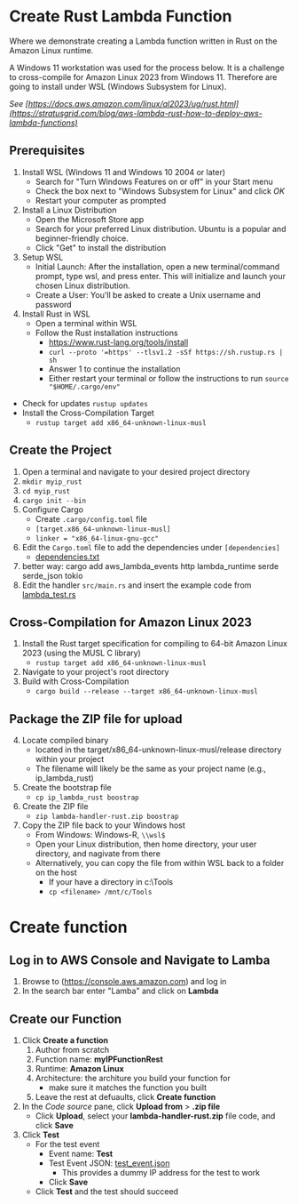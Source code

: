 # Create Rust Lambda Function
Where we demonstrate creating a Lambda function written in Rust on the Amazon Linux runtime.

A Windows 11 workstation was used for the process below. It is a challenge to cross-compile for Amazon Linux 2023 from Windows 11. Therefore are going to install under WSL (Windows Subsystem for Linux).

*See [https://docs.aws.amazon.com/linux/al2023/ug/rust.html](https://stratusgrid.com/blog/aws-lambda-rust-how-to-deploy-aws-lambda-functions)*

## Prerequisites
1. Install WSL (Windows 11 and Windows 10 2004 or later)
    - Search for "Turn Windows Features on or off" in your Start menu
    - Check the box next to "Windows Subsystem for Linux" and click *OK*
    - Restart your computer as prompted
2. Install a Linux Distribution
    - Open the Microsoft Store app
    - Search for your preferred Linux distribution. Ubuntu is a popular and beginner-friendly choice.
    - Click "Get" to install the distribution
3. Setup WSL
    - Initial Launch: After the installation, open a new terminal/command prompt, type wsl, and press enter. This will initialize and launch your chosen Linux distribution.
    - Create a User: You'll be asked to create a Unix username and password
4. Install Rust in WSL
    - Open a terminal within WSL
    - Follow the Rust installation instructions
      - https://www.rust-lang.org/tools/install
      - `curl --proto '=https' --tlsv1.2 -sSf https://sh.rustup.rs | sh`
      - Answer 1 to continue the installation
      - Either restart your terminal or follow the instructions to run `source "$HOME/.cargo/env"`
  - Check for updates `rustup updates`
  - Install the Cross-Compilation Target
    - `rustup target add x86_64-unknown-linux-musl`

## Create the Project
1. Open a terminal and navigate to your desired project directory
2. `mkdir myip_rust`
3. `cd myip_rust`
4. `cargo init --bin`
5.  Configure Cargo
    - Create `.cargo/config.toml` file
    - `[target.x86_64-unknown-linux-musl]`
    - `linker = "x86_64-linux-gnu-gcc"`
6. Edit the `Cargo.toml` file to add the dependencies under `[dependencies]`
    - [dependencies.txt](dependencies.txt)
7. better way: cargo add aws_lambda_events http lambda_runtime serde serde_json tokio
7.  Edit the handler `src/main.rs` and insert the example code from [lambda_test.rs](lambda_test.rs)
 
## Cross-Compilation for Amazon Linux 2023
1. Install the Rust target specification for compiling to 64-bit Amazon Linux 2023 (using the MUSL C library)
    - `rustup target add x86_64-unknown-linux-musl`
2. Navigate to your project's root directory
3. Build with Cross-Compilation
    - `cargo build --release --target x86_64-unknown-linux-musl`

## Package the ZIP file for upload
4. Locate compiled binary
    - located in the target/x86_64-unknown-linux-musl/release directory within your project
    - The filename will likely be the same as your project name (e.g., ip_lambda_rust)
5. Create the bootstrap file
    - `cp ip_lambda_rust boostrap`
6. Create the ZIP file
    - `zip lambda-handler-rust.zip boostrap`
5. Copy the ZIP file back to your Windows host
    - From Windows: Windows-R, `\\wsl$`
    - Open your Linux distribution, then home directory, your user directory, and nagivate from there
    - Alternatively, you can copy the file from within WSL back to a folder on the host
      - If your have a directory in c:\Tools
      - `cp <filename> /mnt/c/Tools`

# Create function
## Log in to AWS Console and Navigate to Lamba
1. Browse to (https://console.aws.amazon.com) and log in
2. In the search bar enter "Lamba" and click on **Lambda**
## Create our Function
1. Click **Create a function**
    1. Author from scratch
    2. Function name: **myIPFunctionRest**
    3. Runtime: **Amazon Linux**
    4. Architecture: the architure you build your function for
        - make sure it matches the function you built
    5. Leave the rest at defuaults, click **Create function**
2. In the *Code source* pane, click **Upload from** > **.zip file**
    - Click **Upload**, select your **lambda-handler-rust.zip** file code, and click **Save**
3. Click **Test**
    - For the test event
      - Event name: **Test**
      - Test Event JSON: [test_event.json](test_event.json)
        - This provides a dummy IP address for the test to work
      - Click **Save**
    - Click **Test** and the test should succeed
